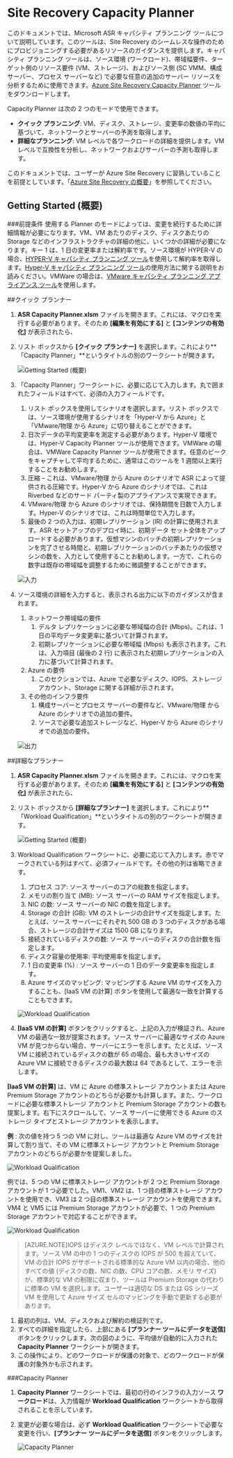 <properties
	pageTitle="Site Recovery Capacity Planner | Microsoft Azure" 
	description="Azure Site Recovery は、オンプレミスに配置されている仮想マシンと物理サーバーの Azure またはセカンダリ オンプレミス サイトへのレプリケーション、フェールオーバー、および復旧を調整します。" 
	services="site-recovery" 
	documentationCenter="" 
	authors="prateek9us" 
	manager="abhiag" 
	editor=""/>

<tags 
	ms.service="site-recovery" 
	ms.devlang="na"
	ms.topic="article"
	ms.tgt_pltfrm="na"
	ms.workload="storage-backup-recovery" 
	ms.date="11/27/2015" 
	ms.author="pratshar"/>

# Site Recovery Capacity Planner

このドキュメントでは、Microsoft ASR キャパシティ プランニング ツールについて説明しています。このツールは、Site Recovery のシームレスな操作のためにプロビジョニングする必要があるリソースのガイダンスを提供します。キャパシティ プランニング ツールは、ソース環境 (ワークロード)、帯域幅要件、ターゲット側のリソース要件 (VM、ストレージ)、およびソース側 (SC VMM、構成サーバー、プロセス サーバーなど) で必要な任意の追加のサーバー リソースを分析するために使用できます。[Azure Site Recovery Capacity Planner](http://aka.ms/asr-capacity-planner-excel) ツールをダウンロードします。
 
Capacity Planner は次の 2 つのモードで使用できます。
 
- **クイック プランニング**: VM、ディスク、ストレージ、変更率の数値の平均に基づいて、ネットワークとサーバーの予測を取得します。 
- **詳細なプランニング**: VM レベルで各ワークロードの詳細を提供します。VM レベルで互換性を分析し、ネットワークおよびサーバーの予測も取得します。
     
このドキュメントでは、ユーザーが Azure Site Recovery に習熟していることを前提としています。「[Azure Site Recovery の概要](site-recovery-overview.md)」を参照してください。

## Getting Started (概要)
###前提条件
使用する Planner のモードによっては、変更を続行するために詳細情報が必要になります。VM、VM あたりのディスク、ディスクあたりの Storage などのインフラストラクチャの詳細の他に、いくつかの詳細が必要になります。キー 1 は、1 日の変更率または解約率です。ソース環境が HYPER-V の場合、[HYPER-V キャパシティ プランニング ツール](https://www.microsoft.com/en-in/download/details.aspx?id=39057)を使用して解約率を取得します。[Hyper-V キャパシティ プランニング ツール](site-recovery-capacity-planning-for-hyper-v-replication.md)の使用方法に関する説明をお読みください。VMWare の場合は、[VMware キャパシティ プランニング アプライアンス ツール](https://labs.vmware.com/flings/vsphere-replication-capacity-planning-appliance)を使用します。

##クイック プランナー
1.	**ASR Capacity Planner.xlsm** ファイルを開きます。これには、マクロを実行する必要があります。そのため **[編集を有効にする]** と **[コンテンツの有効化]** が表示されたら、 
1.	リスト ボックスから **[クイック プランナー]** を選択します。これにより**「Capacity Planner」**というタイトルの別のワークシートが開きます。

	![Getting Started (概要)](./media/site-recovery-capacity-planner/getting-started.png)

1.	「Capacity Planner」ワークシートに、必要に応じて入力します。丸で囲まれたフィールドはすべて、必須の入力フィールドです。
	1.	リスト ボックスを使用してシナリオを選択します。リスト ボックスでは、ソース環境が使用するシナリオを「Hyper-V から Azure」と「VMware/物理 から Azure」に切り替えることができます。
	1. 	日次データの平均変更率を測定する必要があります。Hyper-V 環境では、Hyper-V Capacity Planner ツールが使用できます。VMWare の場合は、VMWare Capacity Planner ツールが使用できます。任意のピークをキャプチャして平均するために、通常はこのツールを 1 週間以上実行することをお勧めします。 
	1. 	圧縮 – これは、VMware/物理 から Azure のシナリオで ASR によって提供される圧縮です。Hyper-V から Azure のシナリオでは、これは Riverbed などのサード パーティ製のアプライアンスで実現できます。 
	1. VMware/物理 から Azure のシナリオでは、保持期間を日数で入力します。Hyper-V のシナリオでは、これは時間単位で入力します。 
	1. 最後の 2 つの入力は、初期レプリケーション (IR) の計算に使用されます。ASR セットアップのデプロイ時に、初期データ セット全体をアップロードする必要があります。仮想マシンのバッチの初期レプリケーションを完了させる時間と、初期レプリケーションのバッチあたりの仮想マシンの数を、入力として使用することお勧めします。一方で、これらの数字は既存の帯域幅を調整するために微調整することができます。 

	![入力](./media/site-recovery-capacity-planner/inputs.png)

1. ソース環境の詳細を入力すると、表示される出力に以下のガイダンスが含まれます。
	1.	ネットワーク帯域幅の要件
		1. デルタ レプリケーションに必要な帯域幅の合計 (Mbps)。これは、1 日の平均データ変更率に基づいて計算されます。 
		1. 初期レプリケーションに必要な帯域幅 (Mbps) も表示されます。これは、入力項目 (最後の 2 行) に表示された初期レプリケーションの入力に基づいて計算されます。 
	1.	Azure の要件
		1. 	このセクションでは、Azure で必要なディスク、IOPS、ストレージ アカウント、Storage に関する詳細が示されます。 
	1. 	その他のインフラ要件 
		1. 構成サーバーとプロセス サーバーの要件など、VMware/物理 から Azure のシナリオでの追加の要件。 
		1. 	ソースで必要な追加ストレージなど、Hyper-V から Azure のシナリオでの追加の要件。
			
	![出力](./media/site-recovery-capacity-planner/output.png)
 
##詳細なプランナー

1.	**ASR Capacity Planner.xlsm** ファイルを開きます。これには、マクロを実行する必要があります。そのため **[編集を有効にする]** と **[コンテンツの有効化]** が表示されたら、 
1.	リスト ボックスから **[詳細なプランナー]** を選択します。これにより**「Workload Qualification」**というタイトルの別のワークシートが開きます。

	![Getting Started (概要)](./media/site-recovery-capacity-planner/getting-started-2.png)


1.	Workload Qualification ワークシートに、必要に応じて入力します。赤でマークされている列はすべて、必須フィールドです。その他の列は省略できます。
	1.	プロセス コア: ソース サーバーのコアの総数を指定します。
	1. メモリの割り当て (MB): ソース サーバーの RAM サイズを指定します。
	1.	NIC の数: ソース サーバーの NIC の数を指定します。
	1. Storage の合計 (GB): VM のストレージの合計サイズを指定します。たとえば、ソース サーバーにそれぞれ 500 GB の 3 つのディスクがある場合、ストレージの合計サイズは 1500 GB になります。
	1. 接続されているディスクの数: ソース サーバーのディスクの合計数を指定します。
	1. ディスク容量の使用率: 平均使用率を指定します。 
	1. 1 日の変更率 (%) : ソース サーバーの 1 日のデータ変更率を指定します。
	1. Azure サイズのマッピング: マッピングする Azure VM のサイズを入力することも、[IaaS VM の計算] ボタンを使用して最適な一致を計算することもできます。 

	![Workload Qualification](./media/site-recovery-capacity-planner/workload-qualification.png)
 

1. **[IaaS VM の計算]** ボタンをクリックすると、上記の入力が検証され、Azure VM の最適な一致が提案されます。ソース サーバーに最適なサイズの Azure VM が見つからない場合、サーバーにエラーを示します。たとえば、ソース VM に接続されているディスクの数が 65 の場合、最も大きいサイズの Azure VM に接続できるディスクの最大数は 64 であるとして、エラーを示します。


**[IaaS VM の計算]** は、VM に Azure の標準ストレージ アカウントまたは Azure Premium Storage アカウントのどちらが必要かも計算します。また、ワークロードに必要な標準ストレージ アカウントと Premium Storage アカウントの数も提案します。右下にスクロールして、ソース サーバーに使用できる Azure のストレージ タイプとストレージ アカウントを表示します。
 
**例** : 次の値を持つ 5 つの VM に対し、ツールは最適な Azure VM のサイズを計算して割り当て、その VM に標準ストレージ アカウントと Premium Storage アカウントのどちらが必要かを提案しました。

![Workload Qualification](./media/site-recovery-capacity-planner/workload-qualification-2.png)

例では、5 つの VM に標準ストレージ アカウントが 2 つと Premium Storage アカウントが 1 つ必要でした。VM1、VM2 は、1 つ目の標準ストレージ アカウントを使用でき、VM3 は 2 つ目の標準ストレージ アカウントを使用できます。VM4 と VM5 には Premium Storage アカウントが必要で、1 つの Premium Storage アカウントで対応することができます。

![Workload Qualification](./media/site-recovery-capacity-planner/workload-qualification-3.png)


>[AZURE.NOTE]IOPS はディスク レベルではなく、VM レベルで計算されます。ソース VM の中の 1 つのディスクの IOPS が 500 を超えていて、VM の合計 IOPS がサポートされる標準的な Azure VM 以内の場合、他のすべての値 (ディスクの数、NIC の数、CPU コアの数、メモリ サイズ) が、標準的な VM の制限に収まり、ツールは Premium Storage の代わりに標準の VM を選択します。ユーザーは適切な DS または GS シリーズ VM を使用して Azure サイズ セルのマッピングを手動で更新する必要があります。


1.	最初の列は、VM、ディスクおよび解約の検証列です。 
1.	すべての詳細を指定したら、上部にある **[プランナー ツールにデータを送信]** ボタンをクリックします。次の図のように、平均値が自動的に入力された **Capacity Planner** ワークシートが開きます。 
1.	この操作により、どのワークロードが保護の対象で、どのワークロードが保護の対象外かも示されます。


###Capacity Planner

1.	**Capacity Planner** ワークシートでは、最初の行のインフラの入力ソース **ワークロード**は、入力情報が **Workload Qualification** ワークシートから取得されることを示しています。  
1.	変更が必要な場合は、必ず **Workload Qualification** ワークシートで必要な変更を行い、**[プランナー ツールにデータを送信]** ボタンをクリックします。 

	![Capacity Planner](./media/site-recovery-capacity-planner/capacity-planner.png)

<!---HONumber=AcomDC_1203_2015-->